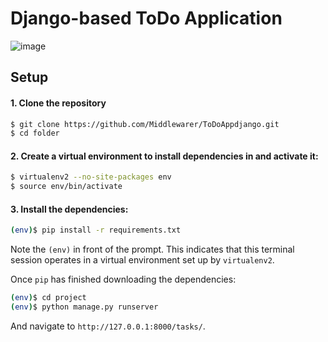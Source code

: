 # Django-based ToDo Application
![image](https://github.com/user-attachments/assets/bf9e0b84-8e01-45b9-a747-6013e5b684e8)


## Setup

<h4>1. Clone the repository</h4>

```sh
$ git clone https://github.com/Middlewarer/ToDoAppdjango.git
$ cd folder
```

<h4>2. Create a virtual environment to install dependencies in and activate it:</h4>

```sh
$ virtualenv2 --no-site-packages env
$ source env/bin/activate
```

<h4>3. Install the dependencies:</h4>

```sh
(env)$ pip install -r requirements.txt
```
Note the `(env)` in front of the prompt. This indicates that this terminal
session operates in a virtual environment set up by `virtualenv2`.

Once `pip` has finished downloading the dependencies:
```sh
(env)$ cd project
(env)$ python manage.py runserver
```
And navigate to `http://127.0.0.1:8000/tasks/`.

